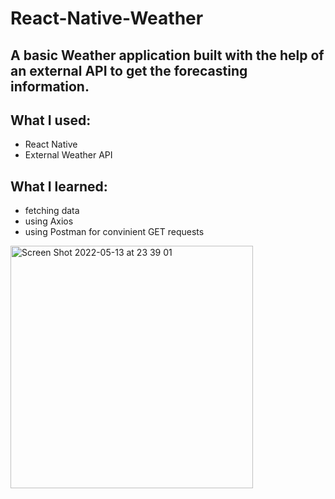# React-Native-Weather

## A basic Weather application built with the help of an external API to get the forecasting information. 
## What I used: 
- React Native 
- External Weather API 

## What I learned: 
- fetching data 
- using Axios
- using Postman for convinient GET requests 
 



<img width="388" alt="Screen Shot 2022-05-13 at 23 39 01" src="https://user-images.githubusercontent.com/98649599/168378918-28c7e3de-6369-4883-b6ca-cf4886f8e2d1.png">
